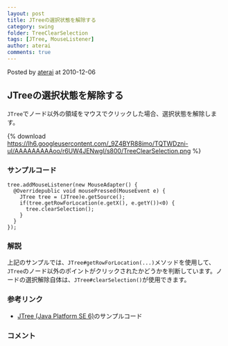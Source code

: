```yaml
---
layout: post
title: JTreeの選択状態を解除する
category: swing
folder: TreeClearSelection
tags: [JTree, MouseListener]
author: aterai
comments: true
---
```


Posted by [aterai](http://terai.xrea.jp/aterai.html) at 2010-12-06

## JTreeの選択状態を解除する
`JTree`でノード以外の領域をマウスでクリックした場合、選択状態を解除します。


{% download https://lh6.googleusercontent.com/_9Z4BYR88imo/TQTWDzni-uI/AAAAAAAAAoo/r6UW4JENwgI/s800/TreeClearSelection.png %}

### サンプルコード
<pre class="prettyprint"><code>tree.addMouseListener(new MouseAdapter() {
  @Overridepublic void mousePressed(MouseEvent e) {
    JTree tree = (JTree)e.getSource();
    if(tree.getRowForLocation(e.getX(), e.getY())&lt;0) {
      tree.clearSelection();
    }
  }
});
</code></pre>

### 解説
上記のサンプルでは、`JTree#getRowForLocation(...)`メソッドを使用して、`JTree`のノード以外のポイントがクリックされたかどうかを判断しています。ノードの選択解除自体は、`JTree#clearSelection()`が使用できます。

### 参考リンク
- [JTree (Java Platform SE 6)](http://docs.oracle.com/javase/jp/6/api/javax/swing/JTree.html)のサンプルコード

<!-- dummy comment line for breaking list -->

### コメント
